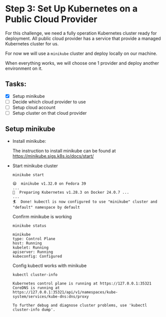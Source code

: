 # Step 3: Set Up Kubernetes on a Public Cloud Provider

For this challenge, we need a fully operation Kubernetes cluster ready for deployment. All public cloud provider has a
service that provide a managed Kubernetes cluster for us.

For now we will use a `minikube` cluster and deploy locally on our machine.

When everything works, we will choose one 1 provider and deploy another environment on it.

## Tasks:

- [x] Setup minikube
- [ ] Decide which cloud provider to use
- [ ] Setup cloud account
- [ ] Setup cluster on that cloud provider

## Setup minikube

- Install minikube:

  The instruction to install minikube can be found at https://minikube.sigs.k8s.io/docs/start/

- Start minikube cluster

  ```shell
  minikube start
  ```
  ```
  😄  minikube v1.32.0 on Fedora 39
  ...
  🐳  Preparing Kubernetes v1.28.3 on Docker 24.0.7 ...
  ...
  🏄  Done! kubectl is now configured to use "minikube" cluster and "default" namespace by default
  ```  

  Confirm minikube is working

    ```shell
    minikube status
    ```

    ```
    minikube
    type: Control Plane
    host: Running
    kubelet: Running
    apiserver: Running
    kubeconfig: Configured
    ```
  Config kubectl works with minikube

    ```shell
    kubectl cluster-info
    ```

    ```
    Kubernetes control plane is running at https://127.0.0.1:35321
    CoreDNS is running at https://127.0.0.1:35321/api/v1/namespaces/kube-system/services/kube-dns:dns/proxy
      
    To further debug and diagnose cluster problems, use 'kubectl cluster-info dump'.
    ```
